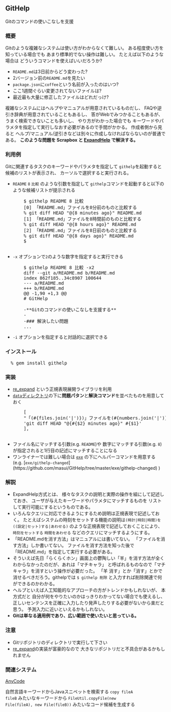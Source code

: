 <h2>GitHelp</h2>

Gitのコマンドの使いこなしを支援

<!--
Flexible and expandable support document system


<h2>使いかた</h2>

<ul>
  <li><code>% githelp キーワード</code></li>
  <li>ファイル名やタグ名と関係ないキーワードは<code>[keyword]</code>のように指定
  <li><code>peco</code>があると便利
</ul>
-->

<h3>概要</h3>

Gitのような複雑なシステムは使い方がわからなくて難しい。
ある程度使い方を知っている場合でも
あまり標準的でない操作は難しい。
たとえば以下のような場合は
どういうコマンドを使えばいいだろうか?

<ul>
  <li><code>README.md</code>は3日前からどう変わった?</li>
  <li>2バージョン前の<code>README.md</code>を見たい</li>
  <li><code>package.json</code>に<code>coffee</code>という名前が入ったのはいつ?</li>
  <li>ここ1週間ぐらい変更されてないファイルは?</li>
  <li>最近最も大量に修正したファイルはどれだっけ?</li>
</ul>

複雑なシステムにはヘルプやマニュアルが用意されているものだし、
FAQや逆引き辞典が用意されていることもあるし、
答がWebでみつかることもあるが、
うまく検索できないことも多いし、
やり方がわかった場合でも
キーワードやパラメタを指定して実行しなおす必要があるので手間がかかる。
作成者側から見ると
ヘルプ/マニュアル/逆引きなどは別々に作成しなければならないのが普通である。
<b>このような問題を
Scrapbox
と
<a href="http://www.interaction-ipsj.org/archives/paper2012/data/Interaction2012/oral/data/pdf/12INT012.pdf">ExpandHelp</a>
で解決する。</b>

<h3>利用例</h3>

Gitに関連するタスクのキーワードやパラメタを指定して
<code>githelp</code>を起動すると
候補のリストが表示され、
カーソルで選択すると実行される。

<ul>
  <li><code>README</code> <code>8</code> <code>比較</code> のような引数を指定して
    <code>githelp</code>コマンドを起動すると以下のような候補リストが提示される</li>
  
  <pre>
    $ githelp README 8 比較
    [0] 「README.md」ファイルを8分前のものと比較する
    % git diff HEAD "@{8 minutes ago}" README.md
    [1] 「README.md」ファイルを8時間前のものと比較する
    % git diff HEAD "@{8 hours ago}" README.md
    [2] 「README.md」ファイルを8日前のものと比較する
    % git diff HEAD "@{8 days ago}" README.md
    $
  </pre>
  
  <li> <code>-x</code> オプションで<code>2</code>のような数字を指定すると実行できる</li>
  
  <pre>
    $ githelp README 8 比較 -x2
    diff --git a/README.md b/README.md
    index 862f185..34c8907 100644
    --- a/README.md
    +++ b/README.md
    @@ -1,90 +1,3 @@
    # GitHelp
    
    -**Gitのコマンドの使いこなしを支援する**
    -
    -### 解決したい問題
    ...</pre>
  
  <li><code>-i</code> オプションを指定すると対話的に選択できる</li>
</ul>

<h3>インストール</h3>

<pre>
  % gem install githelp
</pre>

<h3>実装</h3>

<ul>
  <li><a href="https://github.com/masui/expand_ruby">re_expand</a>
    という正規表現展開ライブラリを利用</li>
  <li><a href="https://github.com/masui/GitHelp/tree/master/data"><code>data</code>ディレクトリ</a>の下に<b>問題パタン</b>と<b>解決コマンド</b>を並べたものを用意しておく</li>
  
  <pre>
    [
    "「(#{files.join('|')})」ファイルを(#{numbers.join('|')})分前の(もの|バージョン)と比較する",
    'git diff HEAD "@{#{$2} minutes ago}" #{$1}'
    ],
  </pre>
  
  <li>ファイル名にマッチする引数(e.g. <code>README</code>)や
    数字にマッチする引数(e.g. <code>8</code>)が指定されると1行目の記述にマッチすることになる</li>
  <li>ワンライナーでは難しい場合は <a href="https://github.com/masui/GitHelp/tree/master/exe"><code>exe</code></a>
    の下にヘルパーコマンドを用意する (e.g. [<code>exe/githelp-changed</code>](https://github.com/masui/GitHelp/tree/master/exe/githelp-changed) )</li>
</ul>

<h3>解説</h3>

<ul>
  <li>ExpandHelp方式とは、
    様々なタスクの説明と実際の操作を組にして記述しておき、
    ユーザが与えたキーワードやパラメタにマッチするものを
    リストして実行可能にするというものである。</li>
  <li>いろんなクエリに対応できるようにするため説明は正規表現で記述しておく。
    たとえばシステムの時刻をセットする機能の説明は<code>(時計|時刻|時間)を((設定|セット)する|あわせる)</code>
    のような正規表現で記述しておくことにより、<code>時刻をセットする</code> <code>時間をあわせる</code>
    などのクエリにマッチするようにする。</li>
  <li>「README.mdを消す方法」はマニュアルには書いてない。
    「ファイルを消す方法」しか書いてない。
    ファイルを消す方法を知った後で「README.md」を指定して実行する必要がある。</li>
  <li>そういえば先日「らくらくホン」画面上の鬱陶しい「羊」を消す方法が全くわからなかったのだが、あれは「マチキャラ」
    と呼ばれるものなので「マチキャラ」を消すという操作が必要だった。
    「羊 消す」とか「消す」とかで消せるべきだろう。githelpでは <code>$ githelp 削除</code> と入力すれば削除関連で何ができるのかわかる。</li>
  <li>ヘルプといえば人工知能的なアプローチの方がトレンドかもしれないが、
    本方式だと
    自分が何をやりたいのかはっきりわかってない場合でも使えるし、
    正しいセンテンスを正確に入力したり発声したりする必要がないから楽だと思う。
    予測入力に近いといえるかもしれない。</li>
  <li><b>Gitは単なる適用例であり、広い範囲で使いたいと思っている。</b></li>
</ul>

<h3> 注意</h3>

<ul>
  <li>Gitリポジトリのディレクトリで実行して下さい</li>
  <li><a href="https://github.com/masui/expand_ruby">re_expand</a>の実装が富豪的なので
    大きなリポジトリだと不具合があるかもしれません</li>
</ul>

<h3>関連システム</h3>

[AnyCode](http://dl.acm.org/citation.cfm?id=2814295)

自然言語キーワードからJavaスニペットを検索する
<code>copy fileA fileB</code> みたいなキーワードから <code>FileUtil.copyFile(new File(fileA), new File(fileB))</code> みたいなコード候補を生成する
